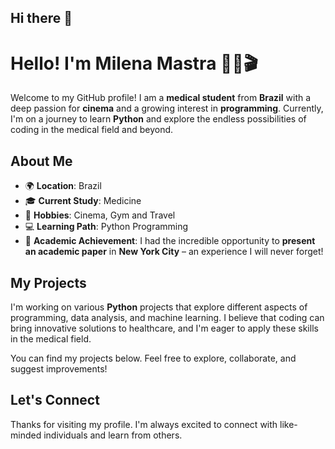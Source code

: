 ## Hi there 👋

# Hello! I'm Milena Mastra 👨‍⚕️🎬

Welcome to my GitHub profile! I am a **medical student** from **Brazil** with a deep passion for **cinema** and a growing interest in **programming**. Currently, I'm on a journey to learn **Python** and explore the endless possibilities of coding in the medical field and beyond.

## About Me

- 🌍 **Location**: Brazil
- 🎓 **Current Study**: Medicine
- 🎥 **Hobbies**: Cinema, Gym and Travel
- 💻 **Learning Path**: Python Programming
- 📝 **Academic Achievement**: I had the incredible opportunity to **present an academic paper** in **New York City** – an experience I will never forget!

## My Projects

I'm working on various **Python** projects that explore different aspects of programming, data analysis, and machine learning. I believe that coding can bring innovative solutions to healthcare, and I'm eager to apply these skills in the medical field.

You can find my projects below. Feel free to explore, collaborate, and suggest improvements!

## Let's Connect

Thanks for visiting my profile. I'm always excited to connect with like-minded individuals and learn from others.

